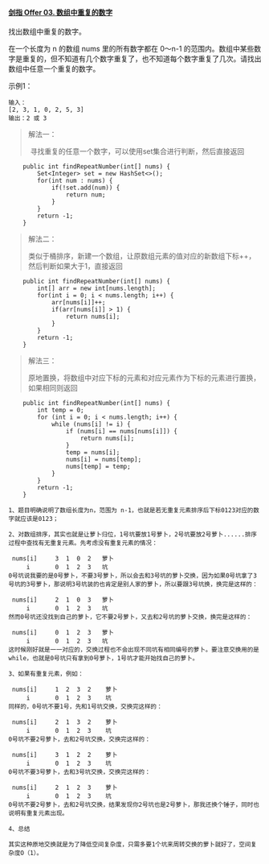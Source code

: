 #### [剑指 Offer 03. 数组中重复的数字](https://leetcode.cn/problems/shu-zu-zhong-zhong-fu-de-shu-zi-lcof/)

找出数组中重复的数字。

在一个长度为 n 的数组 nums 里的所有数字都在 0～n-1 的范围内。数组中某些数字是重复的，但不知道有几个数字重复了，也不知道每个数字重复了几次。请找出数组中任意一个重复的数字。

示例1：

```
输入：
[2, 3, 1, 0, 2, 5, 3]
输出：2 或 3 
```

> 解法一：
>
> ​	寻找重复的任意一个数字，可以使用set集合进行判断，然后直接返回

```
    public int findRepeatNumber(int[] nums) {
        Set<Integer> set = new HashSet<>();
        for(int num : nums) {
            if(!set.add(num)) {
                return num;
            }
        }
        return -1;
    }
```


> 解法二：
>
> ​	类似于桶排序，新建一个数组，让原数组元素的值对应的新数组下标++，然后判断如果大于1，直接返回

```
	public int findRepeatNumber(int[] nums) {
        int[] arr = new int[nums.length];
        for(int i = 0; i < nums.length; i++) {
            arr[nums[i]]++;
            if(arr[nums[i]] > 1) {
                return nums[i];
            }
        }
        return -1;
    }
```



> 解法三：
>
> ​	原地置换，将数组中对应下标的元素和对应元素作为下标的元素进行置换，如果相同则返回

```
	public int findRepeatNumber(int[] nums) {
        int temp = 0;
        for (int i = 0; i < nums.length; i++) {
            while (nums[i] != i) {
                if (nums[i] == nums[nums[i]]) {
                    return nums[i];
                }
                temp = nums[i];
                nums[i] = nums[temp];
                nums[temp] = temp;
            }
        }
        return -1;
    }
```



```
1、题目明确说明了数组长度为n，范围为 n-1，也就是若无重复元素排序后下标0123对应的数字就应该是0123；

2、对数组排序，其实也就是让萝卜归位，1号坑要放1号萝卜，2号坑要放2号萝卜......排序过程中查找有无重复元素。先考虑没有重复元素的情况：

 nums[i]     3  1  0  2   萝卜   
     i       0  1  2  3   坑  
0号坑说我要的是0号萝卜，不要3号萝卜，所以会去和3号坑的萝卜交换，因为如果0号坑拿了3号坑的3号萝卜，那说明3号坑装的也肯定是别人家的萝卜，所以要跟3号坑换，换完是这样的：

 nums[i]     2  1  0  3   萝卜  
     i       0  1  2  3   坑 
然而0号坑还没找到自己的萝卜，它不要2号萝卜，又去和2号坑的萝卜交换，换完是这样的：

 nums[i]     0  1  2  3   萝卜 
     i       0  1  2  3   坑  
这时候刚好就是一一对应的，交换过程也不会出现不同坑有相同编号的萝卜。要注意交换用的是while，也就是0号坑只有拿到0号萝卜，1号坑才能开始找自己的萝卜。

3、如果有重复元素，例如：

 nums[i]     1  2  3  2    萝卜
     i       0  1  2  3    坑
同样的，0号坑不要1号，先和1号坑交换，交换完这样的：

 nums[i]     2  1  3  2    萝卜
     i       0  1  2  3    坑
0号坑不要2号萝卜，去和2号坑交换，交换完这样的：

 nums[i]     3  1  2  2    萝卜
     i       0  1  2  3    坑
0号坑不要3号萝卜，去和3号坑交换，交换完这样的：

 nums[i]     2  1  2  3    萝卜
     i       0  1  2  3    坑
0号坑不要2号萝卜，去和2号坑交换，结果发现你2号坑也是2号萝卜，那我还换个锤子，同时也说明有重复元素出现。

4、总结

其实这种原地交换就是为了降低空间复杂度，只需多要1个坑来周转交换的萝卜就好了，空间复杂度O（1）。
```

